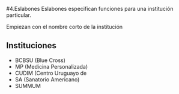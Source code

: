 #4.Eslabones
Eslabones especifican funciones para una institución particular.

Empiezan con el nombre corto de la institución

## Instituciones

- BCBSU (Blue Cross)
- MP (Medicina Personalizada)
- CUDIM (Centro Uruguayo de 
- SA (Sanatorio Americano)
- SUMMUM



